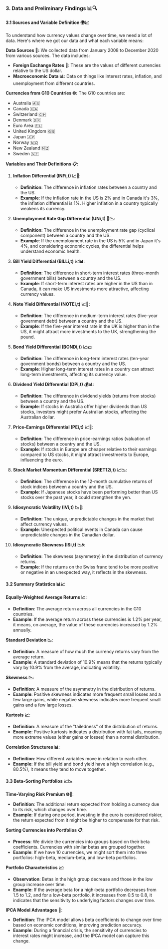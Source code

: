 ### 3. Data and Preliminary Findings 📊🔍

#### 3.1 Sources and Variable Definition 🌍📈

To understand how currency values change over time, we need a lot of data. Here's where we got our data and what each variable means:

**Data Sources 📅:**
We collected data from January 2008 to December 2020 from various sources. The data includes:
- **Foreign Exchange Rates 💱**: These are the values of different currencies relative to the US dollar.
- **Macroeconomic Data 📊**: Data on things like interest rates, inflation, and unemployment from different countries.

**Currencies from G10 Countries 🌐:**
The G10 countries are:
- Australia 🇦🇺
- Canada 🇨🇦
- Switzerland 🇨🇭
- Denmark 🇩🇰
- Euro Area 🇪🇺
- United Kingdom 🇬🇧
- Japan 🇯🇵
- Norway 🇳🇴
- New Zealand 🇳🇿
- Sweden 🇸🇪

**Variables and Their Definitions 📋:**

1. **Inflation Differential (INFi,t) 📈🔄**: 
   - **Definition**: The difference in inflation rates between a country and the US.
   - **Example**: If the inflation rate in the US is 2% and in Canada it's 3%, the inflation differential is 1%. Higher inflation in a country typically weakens its currency.

2. **Unemployment Rate Gap Differential (UNi,t) 💼📉**:
   - **Definition**: The difference in the unemployment rate gap (cyclical component) between a country and the US.
   - **Example**: If the unemployment rate in the US is 5% and in Japan it's 4%, and considering economic cycles, the differential helps understand economic health.

3. **Bill Yield Differential (BILLi,t) 📈📊**:
   - **Definition**: The difference in short-term interest rates (three-month government bills) between a country and the US.
   - **Example**: If short-term interest rates are higher in the US than in Canada, it can make US investments more attractive, affecting currency values.

4. **Note Yield Differential (NOTEi,t) 📈📝**:
   - **Definition**: The difference in medium-term interest rates (five-year government debt) between a country and the US.
   - **Example**: If the five-year interest rate in the UK is higher than in the US, it might attract more investments to the UK, strengthening the pound.

5. **Bond Yield Differential (BONDi,t) 📈💵**:
   - **Definition**: The difference in long-term interest rates (ten-year government bonds) between a country and the US.
   - **Example**: Higher long-term interest rates in a country can attract long-term investments, affecting its currency value.

6. **Dividend Yield Differential (DPi,t) 💰📊**:
   - **Definition**: The difference in dividend yields (returns from stocks) between a country and the US.
   - **Example**: If stocks in Australia offer higher dividends than US stocks, investors might prefer Australian stocks, affecting the Australian dollar.

7. **Price-Earnings Differential (PEi,t) 📈💼**:
   - **Definition**: The difference in price-earnings ratios (valuation of stocks) between a country and the US.
   - **Example**: If stocks in Europe are cheaper relative to their earnings compared to US stocks, it might attract investments to Europe, influencing the euro.

8. **Stock Market Momentum Differential (SRET12i,t) 📈📉**:
   - **Definition**: The difference in the 12-month cumulative returns of stock indices between a country and the US.
   - **Example**: If Japanese stocks have been performing better than US stocks over the past year, it could strengthen the yen.

9. **Idiosyncratic Volatility (IVi,t) 📉🔄**:
   - **Definition**: The unique, unpredictable changes in the market that affect currency values.
   - **Example**: Unexpected political events in Canada can cause unpredictable changes in the Canadian dollar.

10. **Idiosyncratic Skewness (ISi,t) 📉🌀**:
    - **Definition**: The skewness (asymmetry) in the distribution of currency returns.
    - **Example**: If the returns on the Swiss franc tend to be more positive or negative in an unexpected way, it reflects in the skewness.

#### 3.2 Summary Statistics 📊📈

**Equally-Weighted Average Returns 📈**:
- **Definition**: The average return across all currencies in the G10 countries.
- **Example**: If the average return across these currencies is 1.2% per year, it means, on average, the value of these currencies increased by 1.2% annually.

**Standard Deviation 📉**:
- **Definition**: A measure of how much the currency returns vary from the average return.
- **Example**: A standard deviation of 10.9% means that the returns typically vary by 10.9% from the average, indicating volatility.

**Skewness 📉**:
- **Definition**: A measure of the asymmetry in the distribution of returns.
- **Example**: Positive skewness indicates more frequent small losses and a few large gains, while negative skewness indicates more frequent small gains and a few large losses.

**Kurtosis 📈**:
- **Definition**: A measure of the "tailedness" of the distribution of returns.
- **Example**: Positive kurtosis indicates a distribution with fat tails, meaning more extreme values (either gains or losses) than a normal distribution.

**Correlation Structures 📊**:
- **Definition**: How different variables move in relation to each other.
- **Example**: If the bill yield and bond yield have a high correlation (e.g., 80.5%), it means they tend to move together.

#### 3.3 Beta-Sorting Portfolios 📈📉

**Time-Varying Risk Premium 🌐🔄**:
- **Definition**: The additional return expected from holding a currency due to its risk, which changes over time.
- **Example**: If during one period, investing in the euro is considered riskier, the return expected from it might be higher to compensate for that risk.

**Sorting Currencies into Portfolios 📋**:
- **Process**: We divide the currencies into groups based on their beta coefficients. Currencies with similar betas are grouped together.
- **Example**: If we have 10 currencies, we might sort them into three portfolios: high-beta, medium-beta, and low-beta portfolios.

**Portfolio Characteristics 📈**:
- **Observation**: Betas in the high group decrease and those in the low group increase over time.
- **Example**: If the average beta for a high-beta portfolio decreases from 1.5 to 1.2, and for a low-beta portfolio, it increases from 0.5 to 0.8, it indicates that the sensitivity to underlying factors changes over time.

**IPCA Model Advantages 🧩**:
- **Definition**: The IPCA model allows beta coefficients to change over time based on economic conditions, improving prediction accuracy.
- **Example**: During a financial crisis, the sensitivity of currencies to interest rates might increase, and the IPCA model can capture this change.

